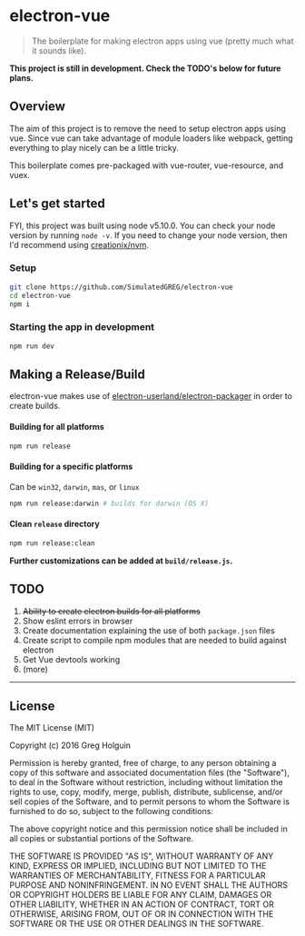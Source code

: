 # electron-vue
> The boilerplate for making electron apps using vue (pretty much what it sounds like).

**This project is still in development. Check the TODO's below for future plans.**

## Overview
The aim of this project is to remove the need to setup electron apps using vue. Since vue can take advantage of module loaders like webpack, getting everything to play nicely can be a little tricky.

This boilerplate comes pre-packaged with vue-router, vue-resource, and vuex.

## Let's get started
FYI, this project was built using node v5.10.0. You can check your node version by running `node -v`. If you need to change your node version, then I'd recommend using [creationix/nvm](https://github.com/creationix/nvm/blob/master/README.markdown).

### Setup
```bash
git clone https://github.com/SimulatedGREG/electron-vue
cd electron-vue
npm i
```

### Starting the app in development
```bash
npm run dev
```

## Making a Release/Build
electron-vue makes use of [electron-userland/electron-packager](https://github.com/electron-userland/electron-packager) in order to create builds.

#### Building for all platforms
```bash
npm run release
```
#### Building for a specific platforms
Can be `win32`, `darwin`, `mas`, or `linux`
```bash
npm run release:darwin # builds for darwin (OS X)
```
#### Clean `release` directory
```bash
npm run release:clean
```

**Further customizations can be added at `build/release.js`.**


## TODO
  1. ~~Ability to create electron builds for all platforms~~
  2. Show eslint errors in browser
  3. Create documentation explaining the use of both `package.json` files
  4. Create script to compile npm modules that are needed to build against electron
  5. Get Vue devtools working
  6. (more)

***

## License
The MIT License (MIT)

Copyright (c) 2016 Greg Holguin

Permission is hereby granted, free of charge, to any person obtaining a copy of this software and associated documentation files (the "Software"), to deal in the Software without restriction, including without limitation the rights to use, copy, modify, merge, publish, distribute, sublicense, and/or sell copies of the Software, and to permit persons to whom the Software is furnished to do so, subject to the following conditions:

The above copyright notice and this permission notice shall be included in all copies or substantial portions of the Software.

THE SOFTWARE IS PROVIDED "AS IS", WITHOUT WARRANTY OF ANY KIND, EXPRESS OR IMPLIED, INCLUDING BUT NOT LIMITED TO THE WARRANTIES OF MERCHANTABILITY, FITNESS FOR A PARTICULAR PURPOSE AND NONINFRINGEMENT. IN NO EVENT SHALL THE AUTHORS OR COPYRIGHT HOLDERS BE LIABLE FOR ANY CLAIM, DAMAGES OR OTHER LIABILITY, WHETHER IN AN ACTION OF CONTRACT, TORT OR OTHERWISE, ARISING FROM, OUT OF OR IN CONNECTION WITH THE SOFTWARE OR THE USE OR OTHER DEALINGS IN THE SOFTWARE.
